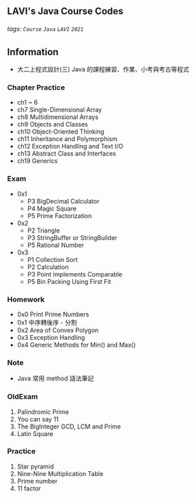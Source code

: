 ## LAVI's Java Course Codes
###### tags: `Course` `Java` `LAVI` `2021` 

## Information
- 大二上程式設計(三) Java 的課程練習、作業、小考與考古等程式

### Chapter Practice
- ch1 ~ 6
- ch7 Single-Dimensional Array
- ch8 Multidimensional Arrays
- ch9 Objects and Classes
- ch10 Object-Oriented Thinking
- ch11 Inheritance and Polymorphism
- ch12 Exception Handling and Text I/O
- ch13 Abstract Class and Interfaces
- ch19 Generics

### Exam
- 0x1
	- P3 BigDecimal Calculator 
	- P4 Magic Square 
	- P5 Prime Factorization 
- 0x2 
	- P2 Triangle
	- P3 StringBuffer or StringBuilder
	- P5 Rational Number
- 0x3
	- P1 Collection Sort
	- P2 Calculation
	- P3 Point implements Comparable
	- P5 Bin Packing Using First Fit

### Homework
- 0x0 Print Prime Numbers
- 0x1 中序轉後序 - 分割
- 0x2 Area of Convex Polygon
- 0x3 Exception Handling
- 0x4 Generic Methods for Min() and Max()

### Note
- Java 常用 method 語法筆記

### OldExam
1. Palindromic Prime
2. You can say 11
3. The BigInteger GCD, LCM and Prime
4. Latin Square

### Practice
1. Star pyramid
2. Nine-Nine Multiplication Table
3. Prime number
4. 11 factor
